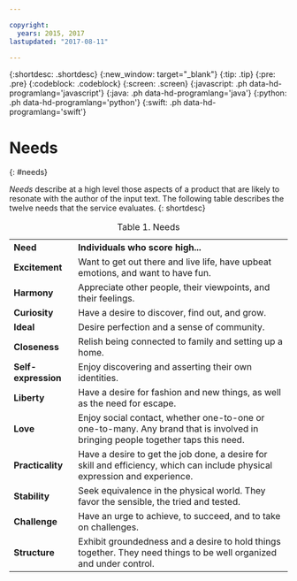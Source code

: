 ```yaml
---

copyright:
  years: 2015, 2017
lastupdated: "2017-08-11"

---
```


{:shortdesc: .shortdesc}
{:new_window: target="_blank"}
{:tip: .tip}
{:pre: .pre}
{:codeblock: .codeblock}
{:screen: .screen}
{:javascript: .ph data-hd-programlang='javascript'}
{:java: .ph data-hd-programlang='java'}
{:python: .ph data-hd-programlang='python'}
{:swift: .ph data-hd-programlang='swift'}

# Needs
{: #needs}

*Needs* describe at a high level those aspects of a product that are likely to resonate with the author of the input text. The following table describes the twelve needs that the service evaluates.
{: shortdesc}

<table>
  <caption>Table 1. Needs</caption>
  <tr>
    <th style="text-align:left">Need</th>
    <th style="text-align:left">Individuals who score high...</th>
  </tr>
  <tr>
    <td><strong>Excitement</strong></td>
    <td>Want to get out there and live life, have upbeat emotions, and want
      to have fun.</td>
  </tr>
  <tr>
    <td><strong>Harmony</strong></td>
    <td>Appreciate other people, their viewpoints, and their feelings.</td>
  </tr>
  <tr>
    <td><strong>Curiosity</strong></td>
    <td>Have a desire to discover, find out, and grow.</td>
  </tr>
  <tr>
    <td><strong>Ideal</strong></td>
    <td>Desire perfection and a sense of community.</td>
  </tr>
  <tr>
    <td><strong>Closeness</strong></td>
    <td>Relish being connected to family and setting up a home.</td>
  </tr>
  <tr>
    <td><strong>Self-expression</strong></td>
    <td>Enjoy discovering and asserting their own identities.</td>
  </tr>
  <tr>
    <td><strong>Liberty</strong></td>
    <td>Have a desire for fashion and new things, as well as the need for
      escape.</td>
  </tr>
  <tr>
    <td><strong>Love</strong></td>
    <td>Enjoy social contact, whether one-to-one or one-to-many. Any brand
      that is involved in bringing people together taps this need.</td>
  </tr>
  <tr>
    <td><strong>Practicality</strong></td>
    <td>Have a desire to get the job done, a desire for skill and efficiency,
      which can include physical expression and experience.</td>
  </tr>
  <tr>
    <td><strong>Stability</strong></td>
    <td>Seek equivalence in the physical world. They favor the sensible,
      the tried and tested.</td>
  </tr>
  <tr>
    <td><strong>Challenge</strong></td>
    <td>Have an urge to achieve, to succeed, and to take on challenges.</td>
  </tr>
  <tr>
    <td><strong>Structure</strong></td>
    <td>Exhibit groundedness and a desire to hold things together. They
      need things to be well organized and under control.</td>
  </tr>
</table>
